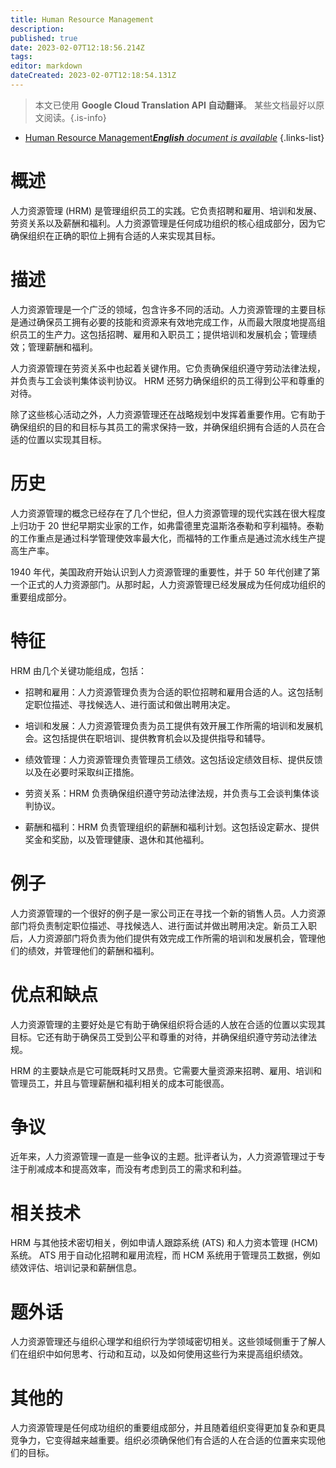 ```yaml
---
title: Human Resource Management
description: 
published: true
date: 2023-02-07T12:18:56.214Z
tags: 
editor: markdown
dateCreated: 2023-02-07T12:18:54.131Z
---
```


> 本文已使用 **Google Cloud Translation API 自动翻译**。
某些文档最好以原文阅读。{.is-info}



- [Human Resource Management***English** document is available*](/en/Knowledge-base/Dictionary/human-resource-management)
{.links-list}


# 概述
人力资源管理 (HRM) 是管理组织员工的实践。它负责招聘和雇用、培训和发展、劳资关系以及薪酬和福利。人力资源管理是任何成功组织的核心组成部分，因为它确保组织在正确的职位上拥有合适的人来实现其目标。

# 描述
人力资源管理是一个广泛的领域，包含许多不同的活动。人力资源管理的主要目标是通过确保员工拥有必要的技能和资源来有效地完成工作，从而最大限度地提高组织员工的生产力。这包括招聘、雇用和入职员工；提供培训和发展机会；管理绩效；管理薪酬和福利。

人力资源管理在劳资关系中也起着关键作用。它负责确保组织遵守劳动法律法规，并负责与工会谈判集体谈判协议。 HRM 还努力确保组织的员工得到公平和尊重的对待。

除了这些核心活动之外，人力资源管理还在战略规划中发挥着重要作用。它有助于确保组织的目的和目标与其员工的需求保持一致，并确保组织拥有合适的人员在合适的位置以实现其目标。

# 历史
人力资源管理的概念已经存在了几个世纪，但人力资源管理的现代实践在很大程度上归功于 20 世纪早期实业家的工作，如弗雷德里克温斯洛泰勒和亨利福特。泰勒的工作重点是通过科学管理使效率最大化，而福特的工作重点是通过流水线生产提高生产率。

1940 年代，美国政府开始认识到人力资源管理的重要性，并于 50 年代创建了第一个正式的人力资源部门。从那时起，人力资源管理已经发展成为任何成功组织的重要组成部分。

# 特征
HRM 由几个关键功能组成，包括：

- 招聘和雇用：人力资源管理负责为合适的职位招聘和雇用合适的人。这包括制定职位描述、寻找候选人、进行面试和做出聘用决定。

- 培训和发展：人力资源管理负责为员工提供有效开展工作所需的培训和发展机会。这包括提供在职培训、提供教育机会以及提供指导和辅导。

- 绩效管理：人力资源管理负责管理员工绩效。这包括设定绩效目标、提供反馈以及在必要时采取纠正措施。

- 劳资关系：HRM 负责确保组织遵守劳动法律法规，并负责与工会谈判集体谈判协议。

- 薪酬和福利：HRM 负责管理组织的薪酬和福利计划。这包括设定薪水、提供奖金和奖励，以及管理健康、退休和其他福利。

# 例子
人力资源管理的一个很好的例子是一家公司正在寻找一个新的销售人员。人力资源部门将负责制定职位描述、寻找候选人、进行面试并做出聘用决定。新员工入职后，人力资源部门将负责为他们提供有效完成工作所需的培训和发展机会，管理他们的绩效，并管理他们的薪酬和福利。

# 优点和缺点
人力资源管理的主要好处是它有助于确保组织将合适的人放在合适的位置以实现其目标。它还有助于确保员工受到公平和尊重的对待，并确保组织遵守劳动法律法规。

HRM 的主要缺点是它可能既耗时又昂贵。它需要大量资源来招聘、雇用、培训和管理员工，并且与管理薪酬和福利相关的成本可能很高。

# 争议
近年来，人力资源管理一直是一些争议的主题。批评者认为，人力资源管理过于专注于削减成本和提高效率，而没有考虑到员工的需求和利益。

# 相关技术
HRM 与其他技术密切相关，例如申请人跟踪系统 (ATS) 和人力资本管理 (HCM) 系统。 ATS 用于自动化招聘和雇用流程，而 HCM 系统用于管理员工数据，例如绩效评估、培训记录和薪酬信息。

# 题外话
人力资源管理还与组织心理学和组织行为学领域密切相关。这些领域侧重于了解人们在组织中如何思考、行动和互动，以及如何使用这些行为来提高组织绩效。

# 其他的
人力资源管理是任何成功组织的重要组成部分，并且随着组织变得更加复杂和更具竞争力，它变得越来越重要。组织必须确保他们有合适的人在合适的位置来实现他们的目标。